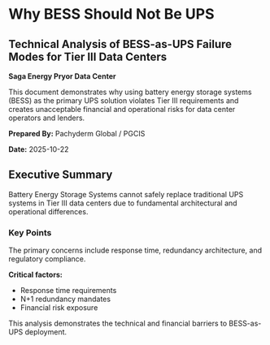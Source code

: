 # Why BESS Should Not Be UPS

## Technical Analysis of BESS-as-UPS Failure Modes for Tier III Data Centers

**Saga Energy Pryor Data Center**

This document demonstrates why using battery energy storage systems (BESS) as the primary UPS solution violates Tier III requirements and creates unacceptable financial and operational risks for data center operators and lenders.

**Prepared By:** Pachyderm Global / PGCIS

**Date:** 2025-10-22

## Executive Summary

Battery Energy Storage Systems cannot safely replace traditional UPS systems in Tier III data centers due to fundamental architectural and operational differences.

### Key Points

The primary concerns include response time, redundancy architecture, and regulatory compliance.

**Critical factors:**
- Response time requirements
- N+1 redundancy mandates
- Financial risk exposure

This analysis demonstrates the technical and financial barriers to BESS-as-UPS deployment.
